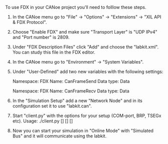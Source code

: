 To use FDX in your CANoe project you'll need to folllow these steps.

1. In the CANoe menu go to "File" -> "Options" -> "Extensions" ->
   "XIL API & FDX Protocol".

2. Choose "Enable FDX" and make sure "Transport Layer" is "UDP IPv4" and
   "Port number" is 2809.

3. Under "FDX Description Files" click "Add" and choose the "labkit.xml".
   You can study this file in the FDX editor.

4. In the CANoe menu go to "Environment" -> "System Variables".

5. Under "User-Defined" add two new variables with the following settings:

   Namespace: FDX
   Name: CanFrameSend
   Data type: Data

   Namespace: FDX
   Name: CanFrameRecv
   Data type: Data

6. In the "Simulation Setup" add a new "Network Node" and in its configuration
   set it to use "labkit.can".

7. Start "client.py" with the options for your setup (COM-port, BRP, TSEGx etc).
   Usage: ./client.py <COM-port> <brp> <tseg1> <tseg2> [<sjw>] [<FDX addr>] [<FDX port>]

8. Now you can start your simulation in "Online Mode" with "Simulated Bus" and
   it will communicate using the labkit.
